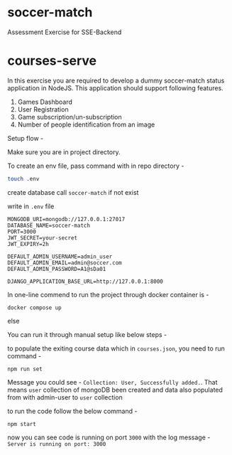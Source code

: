 # soccer-match
Assessment Exercise for SSE-Backend
# courses-serve
In this exercise you are required to develop a dummy soccer-match status application in NodeJS.
This application should support following features.

1. Games Dashboard
2. User Registration
3. Game subscription/un-subscription
4. Number of people identification from an image

Setup flow -


Make sure you are in project directory. 

To create an env file, pass command with in repo directory - 
```bash
touch .env
```

create database call `soccer-match` if not exist

write in `.env` file 
```
MONGODB_URI=mongodb://127.0.0.1:27017
DATABASE_NAME=soccer-match
PORT=3000
JWT_SECRET=your-secret
JWT_EXPIRY=2h

DEFAULT_ADMIN_USERNAME=admin_user
DEFAULT_ADMIN_EMAIL=admin@soccer.com
DEFAULT_ADMIN_PASSWORD=A1@sDa01

DJANGO_APPLICATION_BASE_URL=http://127.0.0.1:8000
```

In one-line commend to run the project through docker container is -
```
docker compose up
```

else 

You can run it through manual setup like below steps - 

to populate the exiting course data which in `courses.json`, you need to run command -
```
npm run set
```
Message you could see - `Collection: User, Successfully added.`.
That means `user` collection of mongoDB been created and data also populated from with admin-user to `user` collection

to run the code follow the below command -
```
npm start
```
now you can see code is running on port `3000` with the log message - `Server is running on port: 3000`